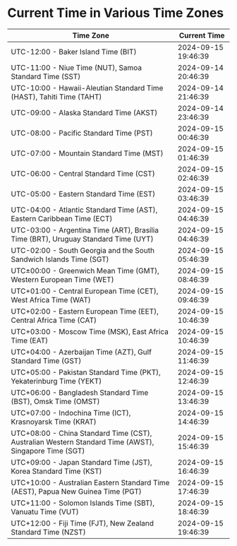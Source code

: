 # Current Time in Various Time Zones

| Time Zone | Current Time |
|-----------|--------------|
| UTC-12:00 - Baker Island Time (BIT) | 2024-09-15 19:46:39 |
| UTC-11:00 - Niue Time (NUT), Samoa Standard Time (SST) | 2024-09-14 20:46:39 |
| UTC-10:00 - Hawaii-Aleutian Standard Time (HAST), Tahiti Time (TAHT) | 2024-09-14 21:46:39 |
| UTC-09:00 - Alaska Standard Time (AKST) | 2024-09-14 23:46:39 |
| UTC-08:00 - Pacific Standard Time (PST) | 2024-09-15 00:46:39 |
| UTC-07:00 - Mountain Standard Time (MST) | 2024-09-15 01:46:39 |
| UTC-06:00 - Central Standard Time (CST) | 2024-09-15 02:46:39 |
| UTC-05:00 - Eastern Standard Time (EST) | 2024-09-15 03:46:39 |
| UTC-04:00 - Atlantic Standard Time (AST), Eastern Caribbean Time (ECT) | 2024-09-15 04:46:39 |
| UTC-03:00 - Argentina Time (ART), Brasília Time (BRT), Uruguay Standard Time (UYT) | 2024-09-15 04:46:39 |
| UTC-02:00 - South Georgia and the South Sandwich Islands Time (SGT) | 2024-09-15 05:46:39 |
| UTC±00:00 - Greenwich Mean Time (GMT), Western European Time (WET) | 2024-09-15 08:46:39 |
| UTC+01:00 - Central European Time (CET), West Africa Time (WAT) | 2024-09-15 09:46:39 |
| UTC+02:00 - Eastern European Time (EET), Central Africa Time (CAT) | 2024-09-15 10:46:39 |
| UTC+03:00 - Moscow Time (MSK), East Africa Time (EAT) | 2024-09-15 10:46:39 |
| UTC+04:00 - Azerbaijan Time (AZT), Gulf Standard Time (GST) | 2024-09-15 11:46:39 |
| UTC+05:00 - Pakistan Standard Time (PKT), Yekaterinburg Time (YEKT) | 2024-09-15 12:46:39 |
| UTC+06:00 - Bangladesh Standard Time (BST), Omsk Time (OMST) | 2024-09-15 13:46:39 |
| UTC+07:00 - Indochina Time (ICT), Krasnoyarsk Time (KRAT) | 2024-09-15 14:46:39 |
| UTC+08:00 - China Standard Time (CST), Australian Western Standard Time (AWST), Singapore Time (SGT) | 2024-09-15 15:46:39 |
| UTC+09:00 - Japan Standard Time (JST), Korea Standard Time (KST) | 2024-09-15 16:46:39 |
| UTC+10:00 - Australian Eastern Standard Time (AEST), Papua New Guinea Time (PGT) | 2024-09-15 17:46:39 |
| UTC+11:00 - Solomon Islands Time (SBT), Vanuatu Time (VUT) | 2024-09-15 18:46:39 |
| UTC+12:00 - Fiji Time (FJT), New Zealand Standard Time (NZST) | 2024-09-15 19:46:39 |
